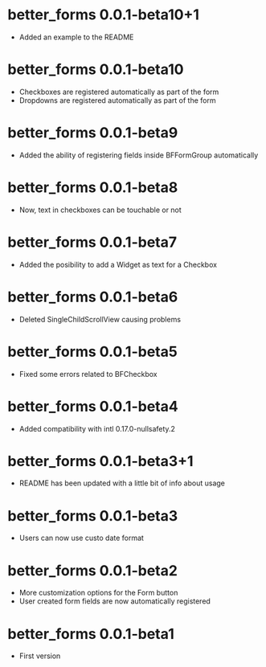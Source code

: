 # better_forms 0.0.1-beta10+1
- Added an example to the README

# better_forms 0.0.1-beta10
- Checkboxes are registered automatically as part of the form
- Dropdowns are registered automatically as part of the form

# better_forms 0.0.1-beta9
- Added the ability of registering fields inside BFFormGroup automatically

# better_forms 0.0.1-beta8
- Now, text in checkboxes can be touchable or not

# better_forms 0.0.1-beta7
- Added the posibility to add a Widget as text for a Checkbox

# better_forms 0.0.1-beta6
- Deleted SingleChildScrollView causing problems

# better_forms 0.0.1-beta5
- Fixed some errors related to BFCheckbox

# better_forms 0.0.1-beta4
- Added compatibility with intl 0.17.0-nullsafety.2

# better_forms 0.0.1-beta3+1
- README has been updated with a little bit of info about usage

# better_forms 0.0.1-beta3
- Users can now use custo date format

# better_forms 0.0.1-beta2
- More customization options for the Form button
- User created form fields are now automatically registered

# better_forms 0.0.1-beta1
- First version